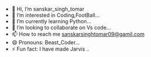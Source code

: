 - 👋 Hi, I’m sanskar_singh_tomar
- 👀 I’m interested in Coding,FootBall...
- 🌱 I’m currently learning Python...
- 💞️ I’m looking to collaborate on Vs code...
- 📫 How to reach me sanskarsinghtomar09@gamil.com
- 😄 Pronouns: Beast_Coder...
- ⚡ Fun fact: I have made Jarvis ..

<!---
sanskarsinghtomar/sanskarsinghtomar is a ✨ special ✨ repository because its `README.md` (this file) appears on your GitHub profile.
You can click the Preview link to take a look at your changes.
--->
